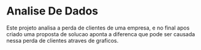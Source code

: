 # Analise De Dados

Este projeto analisa a perda de clientes de uma empresa, e no final apos criado uma proposta de solucao aponta a diferenca que pode ser causada nessa perda de clientes atraves de graficos.
 
